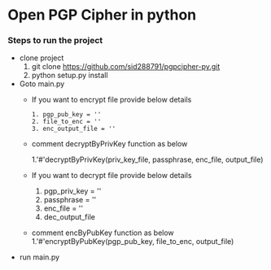 # Open PGP Cipher in python

### Steps to run the project
* clone project
    1. git clone https://github.com/sid288791/pgpcipher-py.git
  2.  python setup.py install 
* Goto main.py   
  - If you want to encrypt file provide below details
  
        1. pgp_pub_key = ''    
        2. file_to_enc = ''     
        3. enc_output_file = '' 
  - comment decryptByPrivKey function as below  
  
    1.'#'decryptByPrivKey(priv_key_file, passphrase, enc_file, output_file)
  
  - If you want to decrypt file provide below details    
  
    1. pgp_priv_key = ''     
    2. passphrase = ''    
    3. enc_file = ''     
    4. dec_output_file 
    
  - comment encByPubKey function as below    
        1.'#'encryptByPubKey(pgp_pub_key, file_to_enc, output_file)
* run main.py
   